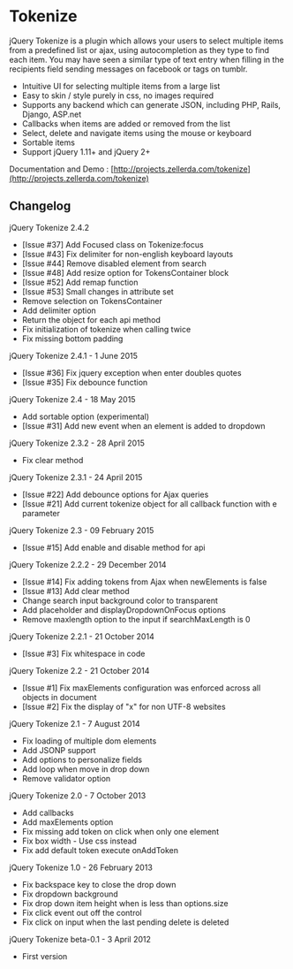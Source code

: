 Tokenize
==========

jQuery Tokenize is a plugin which allows your users to select multiple items from a predefined list or ajax, using autocompletion as they type to find each item. You may have seen a similar type of text entry when filling in the recipients field sending messages on facebook or tags on tumblr.

 - Intuitive UI for selecting multiple items from a large list
 - Easy to skin / style purely in css, no images required
 - Supports any backend which can generate JSON, including PHP, Rails, Django, ASP.net
 - Callbacks when items are added or removed from the list
 - Select, delete and navigate items using the mouse or keyboard
 - Sortable items
 - Support jQuery 1.11+ and jQuery 2+

Documentation and Demo : [http://projects.zellerda.com/tokenize](http://projects.zellerda.com/tokenize)

Changelog
---------
jQuery Tokenize 2.4.2
 - [Issue #37] Add Focused class on Tokenize:focus
 - [Issue #43] Fix delimiter for non-english keyboard layouts
 - [Issue #44] Remove disabled element from search
 - [Issue #48] Add resize option for TokensContainer block
 - [Issue #52] Add remap function
 - [Issue #53] Small changes in attribute set
 - Remove selection on TokensContainer
 - Add delimiter option
 - Return the object for each api method
 - Fix initialization of tokenize when calling twice
 - Fix missing bottom padding

jQuery Tokenize 2.4.1 - 1 June 2015
 - [Issue #36] Fix jquery exception when enter doubles quotes
 - [Issue #35] Fix debounce function
 
jQuery Tokenize 2.4 - 18 May 2015
 - Add sortable option (experimental)
 - [Issue #31] Add new event when an element is added to dropdown

jQuery Tokenize 2.3.2 - 28 April 2015
 - Fix clear method

jQuery Tokenize 2.3.1 - 24 April 2015
 - [Issue #22] Add debounce options for Ajax queries
 - [Issue #21] Add current tokenize object for all callback function with e parameter

jQuery Tokenize 2.3 - 09 February 2015
 - [Issue #15] Add enable and disable method for api
 
jQuery Tokenize 2.2.2 - 29 December 2014
 - [Issue #14] Fix adding tokens from Ajax when newElements is false
 - [Issue #13] Add clear method
 - Change search input background color to transparent
 - Add placeholder and displayDropdownOnFocus options
 - Remove maxlength option to the input if searchMaxLength is 0
 
jQuery Tokenize 2.2.1 - 21 October 2014
 - [Issue #3] Fix whitespace in code

jQuery Tokenize 2.2 - 21 October 2014
 - [Issue #1] Fix maxElements configuration was enforced across all objects in document
 - [Issue #2] Fix the display of "x" for non UTF-8 websites

jQuery Tokenize 2.1 - 7 August 2014
 - Fix loading of multiple dom elements
 - Add JSONP support
 - Add options to personalize fields
 - Add loop when move in drop down
 - Remove validator option

jQuery Tokenize 2.0 - 7 October 2013
 - Add callbacks
 - Add maxElements option
 - Fix missing add token on click when only one element
 - Fix box width - Use css instead
 - Fix add default token execute onAddToken

jQuery Tokenize 1.0 - 26 February 2013
 - Fix backspace key to close the drop down
 - Fix dropdown background
 - Fix drop down item height when is less than options.size
 - Fix click event out off the control
 - Fix click on input when the last pending delete is deleted

jQuery Tokenize beta-0.1 - 3 April 2012
 - First version